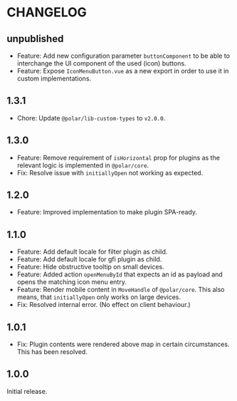 # CHANGELOG

## unpublished

- Feature: Add new configuration parameter `buttonComponent` to be able to interchange the UI component of the used (icon) buttons.
- Feature: Expose `IconMenuButton.vue` as a new export in order to use it in custom implementations.

## 1.3.1

- Chore: Update `@polar/lib-custom-types` to `v2.0.0`.

## 1.3.0

- Feature: Remove requirement of `isHorizontal` prop for plugins as the relevant logic is implemented in `@polar/core`.
- Fix: Resolve issue with `initiallyOpen` not working as expected.

## 1.2.0

- Feature: Improved implementation to make plugin SPA-ready.

## 1.1.0

- Feature: Add default locale for filter plugin as child.
- Feature: Add default locale for gfi plugin as child.
- Feature: Hide obstructive tooltip on small devices.
- Feature: Added action `openMenuById` that expects an id as payload and opens the matching icon menu entry.
- Feature: Render mobile content in `MoveHandle` of `@polar/core`. This also means, that `initiallyOpen` only works on large devices.
- Fix: Resolved internal error. (No effect on client behaviour.)

## 1.0.1

- Fix: Plugin contents were rendered above map in certain circumstances. This has been resolved.

## 1.0.0

Initial release.
